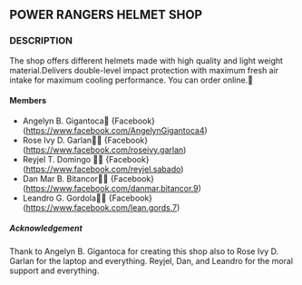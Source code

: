 ## POWER RANGERS HELMET SHOP

### DESCRIPTION
The shop offers different helmets made with high quality and light weight material.Delivers double-level impact protection with maximum fresh air intake for maximum cooling performance. You can order online.🛒

#### Members
* Angelyn B. Gigantoca👩 {Facebook} (https://www.facebook.com/AngelynGigantoca4)
* Rose Ivy D. Garlan👩‍🦰 {Facebook} (https://www.facebook.com/roseivy.garlan)
* Reyjel T. Domingo 🧑‍🦱 {Facebook} (https://www.facebook.com/reyjel.sabado)
* Dan Mar B. Bitancor👨‍🦱 {Facebook} (https://www.facebook.com/danmar.bitancor.9)
* Leandro G. Gordola👩‍🦳 {Facebook} (https://www.facebook.com/lean.gords.7)

##### Acknowledgement
Thank to Angelyn B. Gigantoca for creating this shop also to Rose Ivy D. Garlan for the laptop and everything. Reyjel, Dan, and Leandro for the moral support and everything.